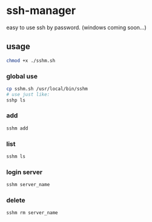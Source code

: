 # ssh-manager
easy to use ssh by password. (windows coming soon...)

## usage

```bash
chmod +x ./sshm.sh
```

### global use

```bash
cp sshm.sh /usr/local/bin/sshm
# use just like:
sshp ls
```

### add
```bash
sshm add
```

### list
```bash
sshm ls
```

### login server
```bash
sshm server_name
```

### delete
```bash
sshm rm server_name
```
